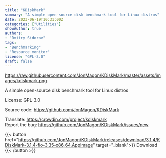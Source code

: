 ```yaml
---
title: "KDiskMark"
summary: "A simple open-source disk benchmark tool for Linux distros"
date: 2023-06-19T10:31:00Z
categories: ["Utilities"]
showAuthor: true
authors:
- "Dmitry Sidorov"
tags: 
- "Benchmarking"
- "Resource monitor"
license: "GPL-3.0"
draft: false
---
```


https://raw.githubusercontent.com/JonMagon/KDiskMark/master/assets/images/kdiskmark.png

A simple open-source disk benchmark tool for Linux distros

License: GPL-3.0

Source code: <https://github.com/JonMagon/KDiskMark>

Translate: <https://crowdin.com/project/kdiskmark>  
Report the bug: <https://github.com/JonMagon/KDiskMark/issues/new>  

{{< button href="https://github.com/JonMagon/KDiskMark/releases/download/3.1.4/KDiskMark-3.1.4-fio-3.35-x86_64.AppImage" target="_blank">}}
Download
{{< /button >}}